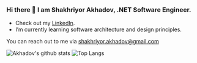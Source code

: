 ### Hi there 👋 I am Shakhriyor Akhadov, .NET Software Engineer.

- Check out my [LinkedIn](https://www.linkedin.com/in/shakhriyor-akhadov-657430226?lipi=urn%3Ali%3Apage%3Ad_flagship3_profile_view_base_contact_details%3BrnnhyrRGTFyEckONY4roog%3D%3D).
- I’m currently learning software architecture and design principles.

You can reach out to me via shakhriyor.akhadov@gmail.com

![Akhadov's github stats](https://github-readme-stats.vercel.app/api?username=akhadov&show_icons=true)
![Top Langs](https://github-readme-stats.vercel.app/api/top-langs/?username=akhadov&layout=compact)
